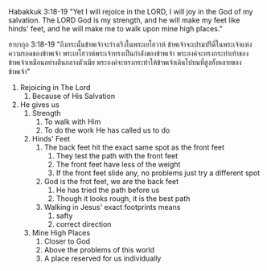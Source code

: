 Habakkuk 3:18-19 "Yet I will rejoice in the LORD, I will joy in the God of my salvation. The LORD God is my strength, and he will make my feet like hinds' feet, and he will make me to walk upon mine high places."

ฮาบากุก 3:18-19 "ถึงกระนั้นข้าพเจ้าจะร่างเริงในพระเยโฮวาห์ ข้าพเจ้าจะเปรมปรีดิ์ในพระเจ้าแห่งความรอดของข้าพเจ้า พระเยโฮวาห์พระเจ้าทรงเป็นกำลังของข้าพเจ้า พระองค์จะทรงกระทำเท้าของข้าพเจ้าเหมือนอย่างตีนกลางตัวเมีย พระองค์จะทรงกระทำให้ข้าพเจ้าเดินไปบนที่สูงทั้งหลายของข้าพเจ้า"

1. Rejoicing in The Lord
   1. Because of His Salvation
2. He gives us
   1. Strength
      1. To walk with Him
      2. To do the work He has called us to do
   2. Hinds' Feet
      1. The back feet hit the exact same spot as the front feet
         1. They test the path with the front feet
         2. The front feet have less of the weight
         3. If the front feet slide any, no problems just try a different spot
      2. God is the frot feet, we are the back feet
         1. He has tried the path before us
         2. Though it looks rough, it is the best path
      3. Walking in Jesus' exact footprints means
         1. safty
         2. correct direction
   3. Mine High Places
      1. Closer to God
      2. Above the problems of this world
      3. A place reserved for us individually